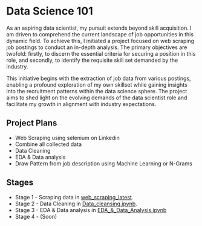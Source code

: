 # Data Science 101

As an aspiring data scientist, my pursuit extends beyond skill acquisition. I am driven to comprehend the current landscape of job opportunities in this dynamic field. To achieve this, I initiated a project focused on web scraping job postings to conduct an in-depth analysis. The primary objectives are twofold: firstly, to discern the essential criteria for securing a position in this role, and secondly, to identify the requisite skill set demanded by the industry.

This initiative begins with the extraction of job data from various postings, enabling a profound exploration of my own skillset while gaining insights into the recruitment patterns within the data science sphere. The project aims to shed light on the evolving demands of the data scientist role and facilitate my growth in alignment with industry expectations.

## Project Plans
- Web Scraping using selenium on Linkedin
- Combine all collected data
- Data Cleaning
- EDA & Data analysis
- Draw Pattern from job description using Machine Learning or N-Grams

## Stages
- Stage 1 - Scraping data in [web_scraping_latest](https://github.com/rfqhnfs/data_science_101/blob/main/web_scraping_latest.ipynb).
- Stage 2 - Data Cleaning in [Data_cleansing.ipynb](https://github.com/rfqhnfs/data_science_101/blob/main/Data_cleansing.ipynb).
- Stage 3 - EDA & Data analysis in [EDA_&_Data_Analysis.ipynb](https://github.com/rfqhnfs/data_science_101/blob/main/EDA_%26_Data_Analysis.ipynb)
- Stage 4 - (Soon)
